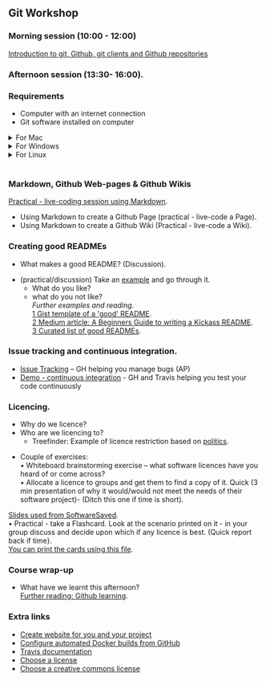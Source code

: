 ## Git Workshop
### Morning session (10:00 - 12:00)
[Introduction to git, Github, git clients and Github repositories](https://github.com/semacu/20181003_Intro_git_GitHub/blob/master/README.md)

### Afternoon session (13:30- 16:00).  

### Requirements
* Computer with an internet connection
* Git software installed on computer
<details>
    <summary>For Mac</summary>
    <p>
    <ul> 
    <li>Install command-line git. On Mavericks (10.9) or above from Terminal try to run git.<br>     
    <blockquote> $ git --version  </blockquote> 
If you don’t have it installed already, it will prompt you to install it.</li>
       <li>Install Git Desktop (Optional) NB This is also another way to install the command-line git client.<br>
       Download from the Desktop web-site(https://desktop.github.com)<br></li>    
       </ul>
       </p>
</details>
<details>
    <summary>For Windows</summary>
    <p>
    <ul>
    <li>Install command-line git from this web-site: https://git-scm.com/download/win<br></li>
    <li>Install Git Desktop (Optional) NB This is also another way to install the command-line git client.<br>
       Download from the Desktop web-site(https://desktop.github.com)<br></li>    
    </ul></p>
</details>
<details>
    <summary>For Linux</summary>
    <p>On Fedora (or similar RPM-based distribution e.g. RHEL or CentOS)<br>
      <blockquote> $ sudo dnf install git-all </blockquote>
On a Debian-based distribution (e.g. Ubuntu <br>
      <blockquote> $ sudo apt install git-all </blockquote>
    </p>
</details> <br>

### Markdown, Github Web-pages & Github Wikis
[Practical - live-coding session using Markdown](https://mfernandes61.github.io/github_web_course/).  
* Using Markdown to create a Github Page (practical - live-code a Page).  
* Using Markdown to create a Github Wiki (Practical - live-code a Wiki).  

### Creating good READMEs
* What makes a good README? (Discussion).  
- (practical/discussion) Take an [example](https://github.com/php-censor/php-censor ) and go through it.    
   * What do you like?   
   * what do you not like?   
_Further examples and reading_.  
[1 Gist template of a 'good' README](https://gist.github.com/PurpleBooth/109311bb0361f32d87a2).  
[2 Medium article: A Beginners Guide to writing a Kickass README](https://medium.com/@meakaakka/a-beginners-guide-to-writing-a-kickass-readme-7ac01da88ab3).  
[3 Curated list of good READMEs](https://github.com/matiassingers/awesome-readme).  

### Issue tracking and continuous integration.  
* [Issue Tracking](issue-tracking.html) – GH helping you manage bugs (AP)
* [Demo - continuous integration](https://github.com/pajanne/simple-py-ci) - GH and Travis helping you test your code continuously

### Licencing.  
- Why do we licence?   
- Who are we licencing to?    
   - Treefinder: Example of licence restriction based on [politics](https://en.wikipedia.org/wiki/Treefinder#Controversy).   
* Couple of exercises:    
       • Whiteboard brainstorming exercise – what software licences have you heard of or come across?   
       • Allocate a licence to groups and get them to find a copy of it. Quick (3 min presentation of why
it would/would not meet the needs of their software project)- (Ditch this one if time is short).  

[Slides used from SoftwareSaved](https://softwaresaved.github.io/software-licensing-workshop/#/).  
• Practical - take a Flashcard. Look at the scenario printed on it - in your group discuss and decide upon
which if any licence is best. (Quick report back if time}.  
[You can print the cards using this file](Git_training_licence_flashcards.pdf).  

### Course wrap-up
* What have we learnt this afternoon?    
[Further reading: Github learning](https://lab.github.com/courses).   

### Extra links
* [Create website for you and your project](https://pages.github.com/)
* [Configure automated Docker builds from GitHub](https://docs.docker.com/docker-hub/github/)
* [Travis documentation](https://docs.travis-ci.com/)
* [Choose a license](https://choosealicense.com/)
* [Choose a creative commons license](https://creativecommons.org/choose/)
